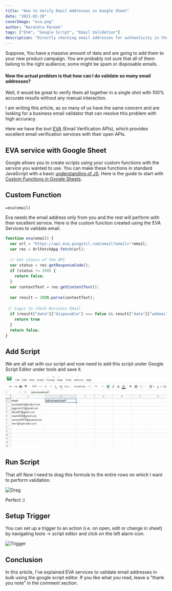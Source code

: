 ```yaml
---
title: "How to Verify Email Addresses in Google Sheet"
date: "2021-02-20"
coverImage: "eva.png"
author: "Narendra Pareek"
tags: ["EVA", "Google Script", "Email Validation"]
description: "Directly checking email addresses for authenticity in the Google spreadsheet using EVA has never been easier. In this article, you will learn how to validate email addresses using eva services in Google Sheets."
---
```


Suppose, You have a massive amount of data and are going to add them to your new product campaign. You are probably not sure that all of them belong to the right audience; some might be spam or disposable emails.

#### Now the actual problem is that how can I do validate so many email addresses?

Well, it would be great to verify them all together in a single shot with 100% accurate results without any manual interaction.

I am writing this article, as so many of us have the same concern and are looking for a business email validator that can resolve this problem with high accuracy.

Here we have the tool [EVA](https://eva.pingutil.com/) (Email Verification APIs), which provides excellent email verification services with their open APIs.

## EVA service with Google Sheet

Google allows you to create scripts using your custom functions with the service you wanted to use. You can make these functions in standard JavaScript with a basic [understanding of JS](https://www.loginradius.com/blog/async/understanding-jsonp/). Here is the guide to start with [Custom Functions in Google Sheets](https://developers.google.com/apps-script/guides/sheets/functions).

## Custom Function

`=eva(email)`

Eva needs the email address only from you and the rest will perform with their excellent service. Here is the custom function created using the EVA Services to validate email.

```js
function eva(email) {
  var url = "https://api.eva.pingutil.com/email?email="+email;
  var res = UrlFetchApp.fetch(url);

  // Get status of the API
  var status = res.getResponseCode();
  if (status != 200) {
    return false;
  }
  var contextText = res.getContentText();
 
  var result = JSON.parse(contextText);
 
 // Logic to check Business Email
  if (result["data"]["disposable"] === false && result["data"]["webmail"] === false &&  result["data"]["spam"]  === false && result["data"]["deliverable"] === true) {
    return true
  }
  return false;
}
```


## Add Script
We are all set with our script and now need to add this script under Google Script Editor under tools and save it.

![Google Script](script-editor.gif)

## Run Script

That all! Now I need to drag this formula to the entire rows on which I want to perform validation.

![Drag](drag.gif)

Perfect :)

## Setup Trigger
You can set up a trigger to an action (i.e. on open, edit or change in sheet) by navigating tools -> script editor and click on the left alarm icon.

![Trigger](trigger.gif)


## Conclusion
In this article, I've explained EVA services to validate email addresses in bulk using the google script editor. If you like what you read, leave a "thank you note" in the comment section.
